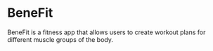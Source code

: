 # BeneFit
BeneFit is a fitness app that allows users to create workout plans for different muscle groups of the body.
